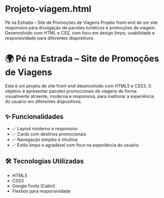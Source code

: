 # Projeto-viagem.html
Pé na Estrada – Site de Promoções de Viagens Projeto front-end de um site responsivo para divulgação de pacotes turísticos e promoções de viagem. Desenvolvido com HTML e CSS, com foco em design limpo, usabilidade e responsividade para diferentes dispositivos.


# 🌍 Pé na Estrada – Site de Promoções de Viagens

Este é um projeto de site front-end desenvolvido com HTML5 e CSS3. O objetivo é apresentar pacotes promocionais de viagens de forma visualmente atraente, moderna e responsiva, para melhorar a experiência do usuário em diferentes dispositivos.

## ✨ Funcionalidades

- ✅ Layout moderno e responsivo
- ✅ Cards com destinos promocionais
- ✅ Navegação simples e intuitiva
- ✅ Estilo limpo e agradável com foco na experiência do usuário

## 🛠️ Tecnologias Utilizadas

- HTML5
- CSS3
- Google Fonts (Cabin)
- Flexbox para responsividade
